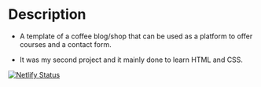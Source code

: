 <h1>Description</h1>

- A template of a coffee blog/shop that can be used as a platform to offer courses and a contact form.

- It was my second project and it mainly done to learn HTML and CSS. 

[![Netlify Status](https://api.netlify.com/api/v1/badges/c24b57c0-9927-4770-8b4b-963bcd9a2c26/deploy-status)](https://app.netlify.com/sites/haveacoffee/deploys)
